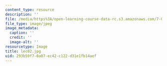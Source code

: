 ```yaml
---
content_type: resource
description: ''
file: /media/https%3A/open-learning-course-data-rc.s3.amazonaws.com/7-012-introduction-to-biology-fall-2004/293b59f70a07ec42c122d31e1fb14aef_lec02.jpg
file_type: image/jpeg
image_metadata:
  caption: ''
  credit: ''
  image-alt: ''
resourcetype: Image
title: lec02.jpg
uid: 293b59f7-0a07-ec42-c122-d31e1fb14aef
---
```

